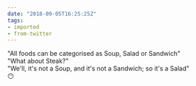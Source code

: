 ```yaml
---
date: "2018-09-05T16:25:25Z"
tags:
- imported
- from-twitter
---
```

"All foods can be categorised as Soup, Salad or Sandwich"\
"What about Steak?"\
"We'll, it's not a Soup, and it's not a Sandwich; so it's a Salad"\
😶
